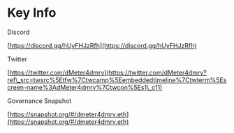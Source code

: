 # Key Info

Discord

[https://discord.gg/hUyFHJzRfh](https://discord.gg/hUyFHJzRfh)

Twitter&#x20;

[https://twitter.com/dMeter4dmrv](https://twitter.com/dMeter4dmrv?ref\_src=twsrc%5Etfw%7Ctwcamp%5Eembeddedtimeline%7Ctwterm%5Escreen-name%3AdMeter4dmrv%7Ctwcon%5Es1\_c11)

Governance Snapshot

[https://snapshot.org/#/dmeter4dmrv.eth](https://snapshot.org/#/dmeter4dmrv.eth)

